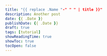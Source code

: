 ```yaml
---
title: "{{ replace .Name "-" " " | title }}"
description: Another post
date: {{ .Date }}
publishDate: {{ .Date }}
draft: true
tags: [tutorial]
showReadingTime: true
showToc: true
tocOpen: false
---
```

